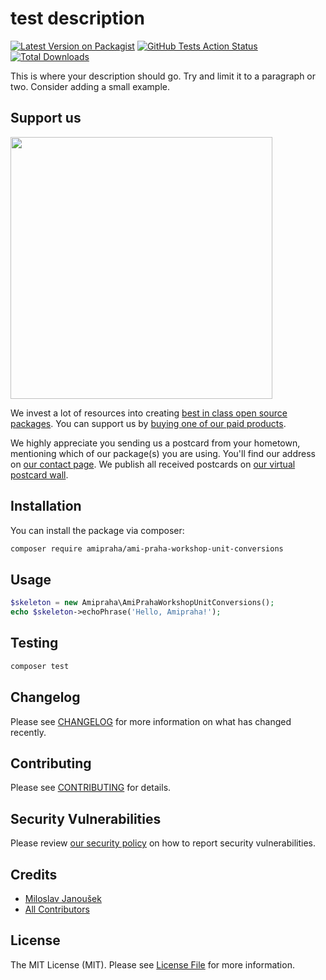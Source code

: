 # test description

[![Latest Version on Packagist](https://img.shields.io/packagist/v/amipraha/ami-praha-workshop-unit-conversions.svg?style=flat-square)](https://packagist.org/packages/amipraha/ami-praha-workshop-unit-conversions)
[![GitHub Tests Action Status](https://img.shields.io/github/workflow/status/amipraha/ami-praha-workshop-unit-conversions/Tests?label=tests)](https://github.com/ami-praha/workshop-unit-conversions/actions?query=workflow%3ATests+branch%3Amaster)
[![Total Downloads](https://img.shields.io/packagist/dt/amipraha/ami-praha-workshop-unit-conversions.svg?style=flat-square)](https://packagist.org/packages/amipraha/ami-praha-workshop-unit-conversions)


This is where your description should go. Try and limit it to a paragraph or two. Consider adding a small example.

## Support us

[<img src="https://github-ads.s3.eu-central-1.amazonaws.com/package-skeleton-php.jpg?t=1" width="419px" />](https://spatie.be/github-ad-click/package-skeleton-php)

We invest a lot of resources into creating [best in class open source packages](https://spatie.be/open-source). You can support us by [buying one of our paid products](https://spatie.be/open-source/support-us).

We highly appreciate you sending us a postcard from your hometown, mentioning which of our package(s) you are using. You'll find our address on [our contact page](https://spatie.be/about-us). We publish all received postcards on [our virtual postcard wall](https://spatie.be/open-source/postcards).

## Installation

You can install the package via composer:

```bash
composer require amipraha/ami-praha-workshop-unit-conversions
```

## Usage

```php
$skeleton = new Amipraha\AmiPrahaWorkshopUnitConversions();
echo $skeleton->echoPhrase('Hello, Amipraha!');
```

## Testing

```bash
composer test
```

## Changelog

Please see [CHANGELOG](CHANGELOG.md) for more information on what has changed recently.

## Contributing

Please see [CONTRIBUTING](.github/CONTRIBUTING.md) for details.

## Security Vulnerabilities

Please review [our security policy](../../security/policy) on how to report security vulnerabilities.

## Credits

- [Miloslav Janoušek](https://github.com/ami)
- [All Contributors](../../contributors)

## License

The MIT License (MIT). Please see [License File](LICENSE.md) for more information.
